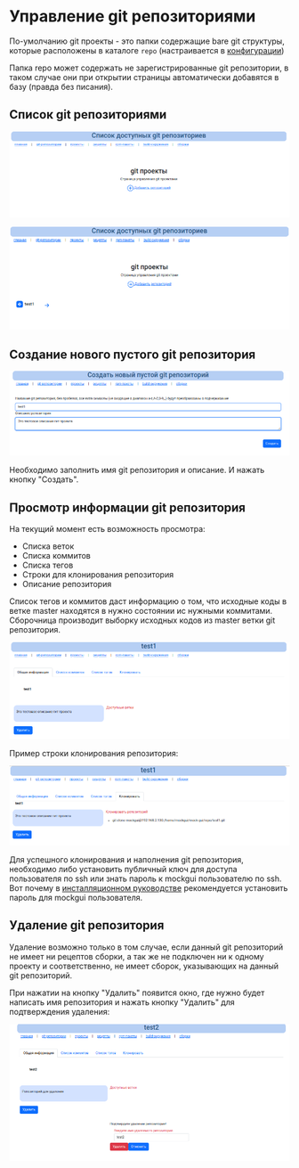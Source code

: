 # Управление git репозиториями

По-умолчанию git проекты - это папки содержащие bare git структуры, которые расположены в каталоге `repo` (настраивается в [конфигурации](configuration.md))

Папка repo может содержать не зарегистрированные git репозитории, в таком случае они при открытии страницы автоматически добавятся в базу (правда без писания).

## Список git репозиториями

![Первоначальный вид](../img/mockgui_creategit1.png)

![С добавленными репозиториями](../img/mockgui_creategit3.png)

## Создание нового пустого git репозитория

![Создание пустого git репозитория](../img/mockgui_creategit2.png)

Необходимо заполнить имя git репозитория и описание. И нажать кнопку "Создать".

## Просмотр информации git репозитория

На текущий момент есть возможность просмотра:

* Списка веток
* Списка коммитов
* Списка тегов
* Строки для клонирования репозитория
* Описание репозитория

Список тегов и коммитов даст информацию о том, что исходные коды в ветке master находятся в нужно состоянии ис нужными коммитами.
Сборочница производит выборку исходных кодов из master ветки git репозитория.

![Информация о git репозитории](../img/mockgui_creategit4.png)

Пример строки клонирования репозитория:

![Информация о git репозитории](../img/mockgui_creategit5.png)

Для успешного клонирования и наполнения git репозитория, необходимо либо установить публичный ключ для доступа пользователя по ssh или знать пароль к mockgui пользователю по ssh. Вот почему в [инсталляционном руководстве](../install.md) рекомендуется установить пароль для mockgui пользователя.

## Удаление git репозитория

Удаление возможно только в том случае, если данный git репозиторий не имеет ни рецептов сборки, а так же не подключен ни к одному проекту и соответственно, не имеет сборок, указывающих на данный git репозиторий.

При нажатии на кнопку "Удалить" появится окно, где нужно будет написать имя репозитория и нажать кнопку "Удалить" для подтверждения удаления:

 ![Удаление git репозитория](../img/mockgui_deletegit1.png)